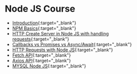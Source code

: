 # Node JS Course



- [Introduction](https://praveenorugantitech.blogspot.com/2019/11/all-about-node-js.html){:target="_blank"}
- [NPM Basics](https://praveenorugantitech.blogspot.com/2019/11/npm-basics.html){:target="_blank"}
- [HTTP Create Server in Node JS with handling requests](https://praveenorugantitech.blogspot.com/2019/11/http-create-server-with-handling.html){:target="_blank"}
- [Callbacks vs Promises vs Async/Await](https://praveenorugantitech.blogspot.com/2019/11/callbacks-vs-promises-vs-asyncawait.html){:target="_blank"}
- [HTTP Requests with Node JS](https://praveenorugantitech.blogspot.com/2019/11/http-requests-with-node-js.html){:target="_blank"}
- [Fetch API](https://praveenorugantitech.blogspot.com/2019/11/fetch-api-for-making-http-requests-with.html){:target="_blank"}
- [Axios API](https://praveenorugantitech.blogspot.com/2019/11/axios-api-for-making-http-requests-with.html){:target="_blank"}
- [MYSQL Node JS](https://praveenorugantitech.blogspot.com/2019/11/mysql-node-js.html){:target="_blank"}







